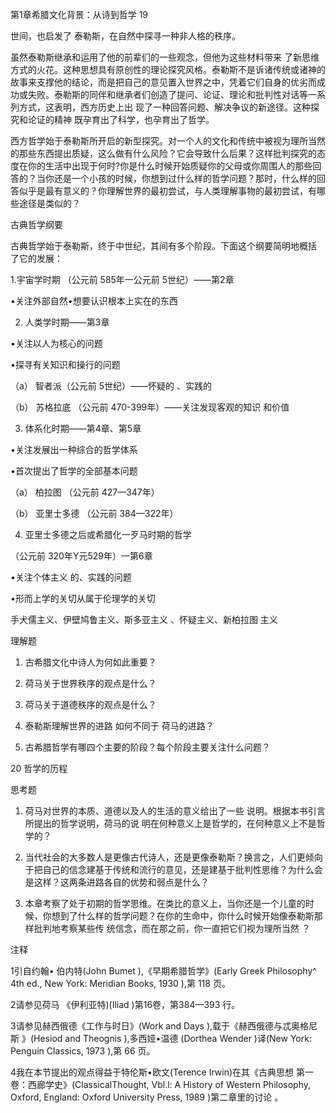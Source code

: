第1章希腊文化背景：从诗到哲学 19

世间，也启发了 泰勒斯，在自然中探寻一种非人格的秩序。

虽然泰勒斯继承和运用了他的前辈们的一些观念，但他为这些材料带来 了新思维方式的火花。这种思想具有原创性的理论探究风格。泰勒斯不是诉诸传统或诸神的故事来支撑他的结论，而是把自己的意见置入世界之中，凭着它们自身的优劣而成功或失败。泰勒斯的同伴和继承者们创造了提问、论证、理论和批判性对话等一系列方式，这表明，西方历史上出 现了一种回答问题、解决争议的新途径。这种探究和论证的精神 既孕育出了科学，也孕育出了哲学。

西方哲学始于泰勒斯所开启的新型探究。对一个人的文化和传统中被视为理所当然的那些东西提出质疑，这么做有什么风险？它会导致什么后果？这样批判探究的态度在你的生活中出现于何时?你是什么时候开始质疑你的父母或你周围人的那些回答的？当你还是一个小孩的时候，你想到过什么样的哲学问题？那时，什么样的回答似乎是最有意义的？你理解世界的最初尝试，与人类理解事物的最初尝试，有哪些途径是类似的？

古典哲学纲要

古典哲学始于泰勒斯，终于中世纪，其间有多个阶段。下面这个纲要简明地概括 了它的发展：

1.宇宙学时期 （公元前 585年一公元前 5世纪）——第2章

•关注外部自然•想要认识根本上实在的东西

2. 人类学时期——第3章

•关注以人为核心的问题

•探寻有关知识和操行的问题

（a） 智者派（公元前 5世纪）——怀疑的 、实践的

（b） 苏格拉底 （公元前 470-399年）——关注发现客观的知识 和价值

3. 体系化时期——第4章、第5章

•关注发展出一种综合的哲学体系

•首次提出了哲学的全部基本问题

（a） 柏拉图 （公元前 427—347年）

（b） 亚里士多德 （公元前 384—322年）

4. 亚里士多德之后或希腊化一歹马时期的哲学

（公元前 320年Y元529年）一第6章

•关注个体主义 的、实践的问题

•形而上学的关切从属于伦理学的关切

手犬儒主义、伊壁鸠鲁主义、斯多亚主义 、怀疑主义、新柏拉图 主义

理解题

1. 古希腊文化中诗人为何如此重要？

2. 荷马关于世界秩序的观点是什么？

3. 荷马关于道德秩序的观点是什么？

4. 泰勒斯理解世界的进路 如何不同于 荷马的进路？

5. 古希腊哲学有哪四个主要的阶段？每个阶段主要关注什么问题？

20 哲学的历程

思考题

1. 荷马对世界的本质、道德以及人的生活的意义给出了一些 说明。根据本书引言所提出的哲学说明，荷马的说 明在何种意义上是哲学的，在何种意义上不是哲学的？

2. 当代社会的大多数人是更像古代诗人，还是更像泰勒斯？换言之，人们更倾向于把自己的信念建基于传统和流行的意见，还是建基于批判性思维？为什么会 是这样？这两条进路各自的优势和弱点是什么？

3. 本章考察了处于初期的哲学思维。在类比的意义上，当你还是一个儿童的时候，你想到了什么样的哲学问题？在你的生命中，你什么时候开始像泰勒斯那样批判地考察某些传 统信念，而在那之前，你一直把它们视为理所当然 ？

注释

1引自约翰• 伯内特(John Bumet ),《早期希腊哲学》(Early Greek Philosophy^  4th ed., New York: Meridian Books,  1930 ),第 118 页。

2请参见荷马 《伊利亚特)(Iliad )第16卷，第384—393 行。

3请参见赫西俄德《工作与时日》(Work and Days ),载于《赫西俄德与忒奥格尼斯 》(Hesiod  and Theognis  ),多西娅•温德 (Dorthea  Wender  )译(New York: Penguin  Classics,  1973 ),第 66 页。

4我在本节提出的观点得益于特伦斯•欧文(Terence Irwin)在其《古典思想 第一卷：西廊学史》(ClassicalThought, Vbl.l: A History  of Western  Philosophy,  Oxford, England:  Oxford  University  Press, 1989 )第二章里的讨论 。

